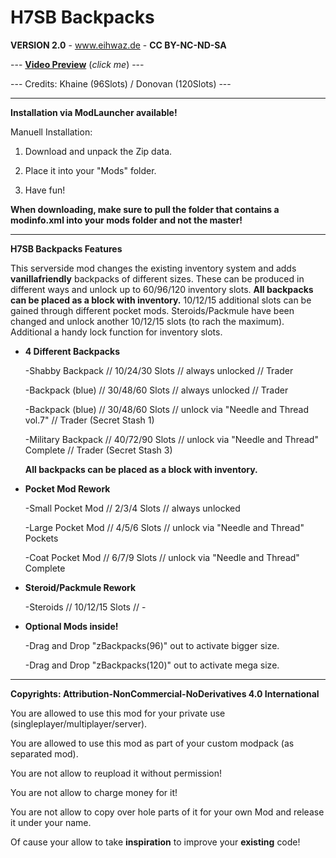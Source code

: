 # H7SB Backpacks

**VERSION 2.0** - www.eihwaz.de - **CC BY-NC-ND-SA**

--- [**Video Preview**](https://www.youtube.com/watch?v=bTEWDJeKjvE) (*click me*) ---

--- Credits: Khaine (96Slots) / Donovan (120Slots) ---

--- --- --- --- --- --- --- --- ---

**Installation via ModLauncher available!**

Manuell Installation:

1. Download and unpack the Zip data.

2. Place it into your "Mods" folder.

3. Have fun!

**When downloading, make sure to pull the folder that contains a modinfo.xml into your mods folder and not the master!**

--- --- --- --- --- --- --- --- ---

**H7SB Backpacks Features**

This serverside mod changes the existing inventory system and adds **vanillafriendly** backpacks of different sizes. These can be produced in different ways and unlock up to 60/96/120 inventory slots. **All backpacks can be placed as a block with inventory.** 10/12/15 additional slots can be gained through different pocket mods. Steroids/Packmule have been changed and unlock another 10/12/15 slots (to rach the maximum). Additional a handy lock function for inventory slots.

* **4 Different Backpacks**

	-Shabby Backpack 	// 10/24/30 Slots 		// always unlocked							// Trader
	
	-Backpack (blue) 	// 30/48/60 Slots		// always unlocked							// Trader
	
	-Backpack (blue)	// 30/48/60 Slots		// unlock via "Needle and Thread vol.7"			// Trader (Secret Stash 1)
	
	-Military Backpack	// 40/72/90 Slots		// unlock via "Needle and Thread" Complete	// Trader (Secret Stash 3)
	
	**All backpacks can be placed as a block with inventory.**
	
* **Pocket Mod Rework**

	-Small Pocket Mod	// 2/3/4 Slots		// always unlocked
	
	-Large Pocket Mod	// 4/5/6 Slots		// unlock via "Needle and Thread" Pockets
	
	-Coat Pocket  Mod	// 6/7/9 Slots		// unlock via "Needle and Thread" Complete
	
* **Steroid/Packmule Rework**

	-Steroids			// 10/12/15 Slots		// -
	
* **Optional Mods inside!**

	-Drag and Drop "zBackpacks(96)" out to activate bigger size.

	-Drag and Drop "zBackpacks(120)" out to activate mega size.


--- --- --- --- --- --- --- --- ---

**Copyrights: Attribution-NonCommercial-NoDerivatives 4.0 International**

You are allowed to use this mod for your private use (singleplayer/multiplayer/server).

You are allowed to use this mod as part of your custom modpack (as separated mod).

You are not allow to reupload it without permission!

You are not allow to charge money for it!

You are not allow to copy over hole parts of it for your own Mod and release it under your name.

Of cause your allow to take **inspiration** to improve your **existing** code!
